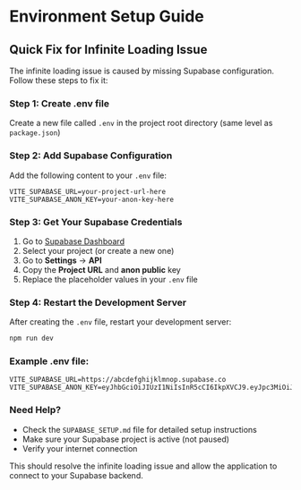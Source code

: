 # Environment Setup Guide

## Quick Fix for Infinite Loading Issue

The infinite loading issue is caused by missing Supabase configuration. Follow these steps to fix it:

### Step 1: Create .env file
Create a new file called `.env` in the project root directory (same level as `package.json`)

### Step 2: Add Supabase Configuration
Add the following content to your `.env` file:

```
VITE_SUPABASE_URL=your-project-url-here
VITE_SUPABASE_ANON_KEY=your-anon-key-here
```

### Step 3: Get Your Supabase Credentials
1. Go to [Supabase Dashboard](https://app.supabase.com)
2. Select your project (or create a new one)
3. Go to **Settings** → **API**
4. Copy the **Project URL** and **anon public** key
5. Replace the placeholder values in your `.env` file

### Step 4: Restart the Development Server
After creating the `.env` file, restart your development server:

```bash
npm run dev
```

### Example .env file:
```
VITE_SUPABASE_URL=https://abcdefghijklmnop.supabase.co
VITE_SUPABASE_ANON_KEY=eyJhbGciOiJIUzI1NiIsInR5cCI6IkpXVCJ9.eyJpc3MiOiJzdXBhYmFzZSIsInJlZiI6ImFiY2RlZmdoaWprbG1ub3AiLCJyb2xlIjoiYW5vbiIsImlhdCI6MTYzNjU0NzI5MCwiZXhwIjoxOTUyMTIzMjkwfQ.example
```

### Need Help?
- Check the `SUPABASE_SETUP.md` file for detailed setup instructions
- Make sure your Supabase project is active (not paused)
- Verify your internet connection

This should resolve the infinite loading issue and allow the application to connect to your Supabase backend. 